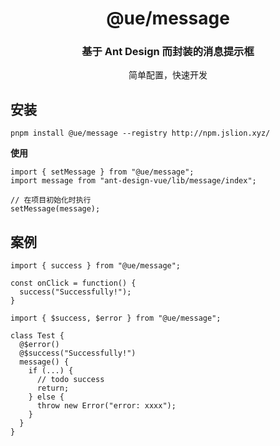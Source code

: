 <h1 align="center">@ue/message</h1>

<div align="center">
  <h3>基于 Ant Design 而封装的消息提示框</h3>
  <p>简单配置，快速开发</p>
</div>

## 安装

```
pnpm install @ue/message --registry http://npm.jslion.xyz/
```

**使用**

```
import { setMessage } from "@ue/message";
import message from "ant-design-vue/lib/message/index";

// 在项目初始化时执行
setMessage(message);
```

## 案例

```
import { success } from "@ue/message";

const onClick = function() {
  success("Successfully!");
}
```

```
import { $success, $error } from "@ue/message";

class Test {
  @$error()
  @$success("Successfully!")
  message() {
    if (...) {
      // todo success
      return;
    } else {
      throw new Error("error: xxxx");
    }
  }
}
```
